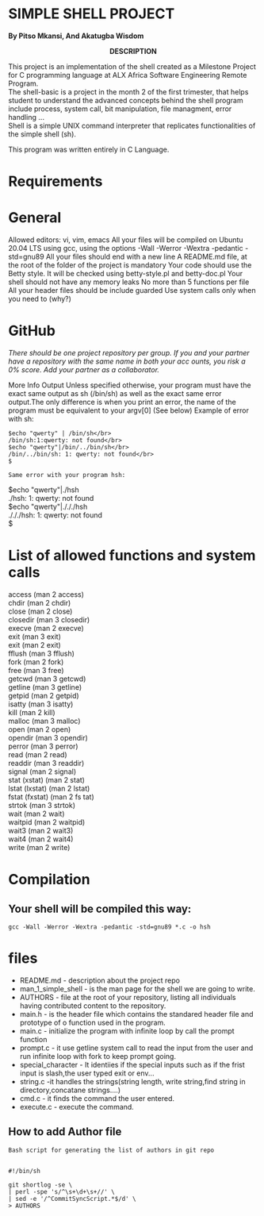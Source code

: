 # SIMPLE SHELL PROJECT 
**By Pitso Mkansi, And Akatugba Wisdom**

<p align="center"> <strong>DESCRIPTION</strong>  </P>
<p align="justified">                                              This project is an implementation of the shell created as a Milestone Project for C programming language at ALX Africa Software Engineering Remote Program. </br>                            The shell-basic is a project in the month 2 of the first trimester, that helps student to understand the advanced                           concepts behind the shell program include process, system call, bit manipulation, file managment, error handling ... </br>      Shell is a simple UNIX command interpreter that replicates functionalities of the simple shell (sh).


This program was written entirely in C Language.                </p>

# Requirements
#  General
Allowed editors: vi, vim, emacs
All your files will be compiled on Ubuntu 20.04 LTS using gcc, using the options -Wall -Werror -Wextra -pedantic -std=gnu89
All your files should end with a new line
A README.md file, at the root of the folder of the project is mandatory
Your code should use the Betty style. 
It will be checked using betty-style.pl and betty-doc.pl
Your shell should not have any memory leaks 
No more than 5 functions per file          
All your header files should be include guarded 
Use system calls only when you need to (why?)          
# GitHub
*There should be one project repository per group. If you and your partner have a repository with the same name in both your acc
ounts, you risk a 0% score. Add your partner as a collaborator.*

More Info
Output                                                          Unless specified otherwise, your program must have the exact same output as sh (/bin/sh) as well as the exact same error output.The only difference is when you print an error, the name of the program must be equivalent to your argv[0] (See below)
Example of error with sh:
```
$echo "qwerty" | /bin/sh</br>
/bin/sh:1:qwerty: not found</br>
$echo "qwerty"|/bin/../bin/sh</br>
/bin/../bin/sh: 1: qwerty: not found</br>
$

Same error with your program hsh:
``` 
$echo "qwerty"|./hsh</br>
./hsh: 1: qwerty: not found</br>
$echo "qwerty"|./././hsh</br>
./././hsh: 1: qwerty: not found</br>
$

# List of allowed functions and system calls
access (man 2 access)</br>
chdir (man 2 chdir)</br>
close (man 2 close)</br>
closedir (man 3 closedir)</br>
execve (man 2 execve)</br>
exit (man 3 exit)</br>
exit (man 2 exit)</br>
fflush (man 3 fflush)</br>
fork (man 2 fork)</br>
free (man 3 free)</br>
getcwd (man 3 getcwd)</br>
getline (man 3 getline)</br>
getpid (man 2 getpid)</br>
isatty (man 3 isatty)</br>
kill (man 2 kill)</br>
malloc (man 3 malloc)</br>
open (man 2 open)</br>
opendir (man 3 opendir)</br>
perror (man 3 perror)</br>
read (man 2 read)</br>
readdir (man 3 readdir)</br>
signal (man 2 signal)</br>
stat (xstat) (man 2 stat)</br>
lstat (lxstat) (man 2 lstat)</br>
fstat (fxstat) (man 2 fs tat)</br>
strtok (man 3 strtok)</br>
wait (man 2 wait)</br>
waitpid (man 2 waitpid)</br>
wait3 (man 2 wait3)</br>
wait4 (man 2 wait4)</br>
write (man 2 write)</br>

# Compilation
## Your shell will be compiled this way:

`gcc -Wall -Werror -Wextra -pedantic -std=gnu89 *.c -o hsh`

# files
- README.md - description about the project repo
- man_1_simple_shell - is the man page for the shell we are going to write.
- AUTHORS - file at the  root of your repository, listing all individuals having contributed content to the repository.
- main.h - is the header file which contains the standared header file and prototype of o function used in the program.
- main.c - initialize the program with infinite loop by call the prompt function  
- prompt.c - it use getline system call to read the input from the user and run infinite loop with fork to keep prompt going.
- special_character - It identiies if the special inputs such as if the frist input is slash,the user typed exit or env...   
- string.c -it handles the strings(string length, write string,find string in directory,concatane strings....) 
- cmd.c - it finds the command the user entered.
- execute.c - execute the command.

## How to add Author file
`Bash script for generating the list of authors in git repo`
```

#!/bin/sh

git shortlog -se \
| perl -spe 's/^\s+\d+\s+//' \
| sed -e '/^CommitSyncScript.*$/d' \
> AUTHORS
